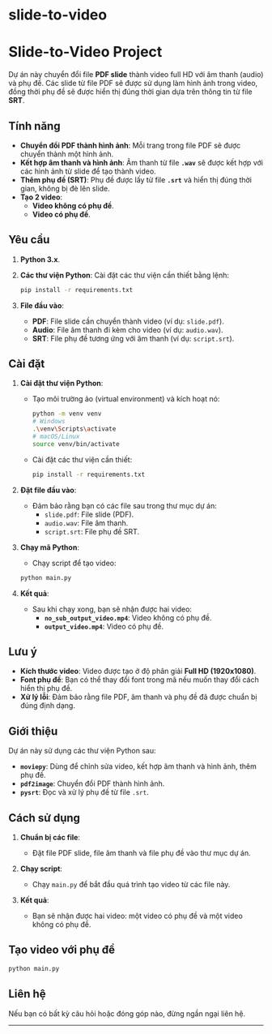 # slide-to-video


# Slide-to-Video Project

Dự án này chuyển đổi file **PDF slide** thành video full HD với âm thanh (audio) và phụ đề. Các slide từ file PDF sẽ được sử dụng làm hình ảnh trong video, đồng thời phụ đề sẽ được hiển thị đúng thời gian dựa trên thông tin từ file **SRT**.

## Tính năng

- **Chuyển đổi PDF thành hình ảnh**: Mỗi trang trong file PDF sẽ được chuyển thành một hình ảnh.
- **Kết hợp âm thanh và hình ảnh**: Âm thanh từ file **`.wav`** sẽ được kết hợp với các hình ảnh từ slide để tạo thành video.
- **Thêm phụ đề (SRT)**: Phụ đề được lấy từ file **`.srt`** và hiển thị đúng thời gian, không bị đè lên slide.
- **Tạo 2 video**:
  - **Video không có phụ đề**.
  - **Video có phụ đề**.

## Yêu cầu

1. **Python 3.x**.
2. **Các thư viện Python**: Cài đặt các thư viện cần thiết bằng lệnh:
    ```bash
    pip install -r requirements.txt
    ```

3. **File đầu vào**:
   - **PDF**: File slide cần chuyển thành video (ví dụ: `slide.pdf`).
   - **Audio**: File âm thanh đi kèm cho video (ví dụ: `audio.wav`).
   - **SRT**: File phụ đề tương ứng với âm thanh (ví dụ: `script.srt`).

## Cài đặt

1. **Cài đặt thư viện Python**:
    - Tạo môi trường ảo (virtual environment) và kích hoạt nó:
      ```bash
      python -m venv venv
      # Windows
      .\venv\Scripts\activate
      # macOS/Linux
      source venv/bin/activate
      ```

    - Cài đặt các thư viện cần thiết:
      ```bash
      pip install -r requirements.txt
      ```

2. **Đặt file đầu vào**:
    - Đảm bảo rằng bạn có các file sau trong thư mục dự án:
        - `slide.pdf`: File slide (PDF).
        - `audio.wav`: File âm thanh.
        - `script.srt`: File phụ đề SRT.

3. **Chạy mã Python**:
    - Chạy script để tạo video:
    ```bash
    python main.py
    ```

4. **Kết quả**:
    - Sau khi chạy xong, bạn sẽ nhận được hai video:
        - **`no_sub_output_video.mp4`**: Video không có phụ đề.
        - **`output_video.mp4`**: Video có phụ đề.

## Lưu ý

- **Kích thước video**: Video được tạo ở độ phân giải **Full HD (1920x1080)**.
- **Font phụ đề**: Bạn có thể thay đổi font trong mã nếu muốn thay đổi cách hiển thị phụ đề.
- **Xử lý lỗi**: Đảm bảo rằng file PDF, âm thanh và phụ đề đã được chuẩn bị đúng định dạng.

## Giới thiệu

Dự án này sử dụng các thư viện Python sau:
- **`moviepy`**: Dùng để chỉnh sửa video, kết hợp âm thanh và hình ảnh, thêm phụ đề.
- **`pdf2image`**: Chuyển đổi PDF thành hình ảnh.
- **`pysrt`**: Đọc và xử lý phụ đề từ file `.srt`.

## Cách sử dụng

1. **Chuẩn bị các file**:
    - Đặt file PDF slide, file âm thanh và file phụ đề vào thư mục dự án.
   
2. **Chạy script**:
    - Chạy `main.py` để bắt đầu quá trình tạo video từ các file này.

3. **Kết quả**:
    - Bạn sẽ nhận được hai video: một video có phụ đề và một video không có phụ đề.

## Tạo video với phụ đề
```bash
python main.py
````

## Liên hệ

Nếu bạn có bất kỳ câu hỏi hoặc đóng góp nào, đừng ngần ngại liên hệ.

---
